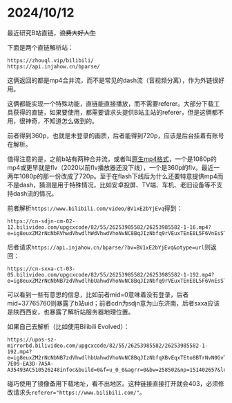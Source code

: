 # 2024/10/12

最近研究B站直链，~~浪费大好人生~~ 

下面是两个直链解析站：

```
https://zhouql.vip/bilibili/
https://api.injahow.cn/bparse/
```

这俩返回的都是mp4合并流，而不是常见的dash流（音视频分离），作为外链很好用。

这俩都能实现一个特殊功能，直链能直接播放，而不需要referer。大部分下载工具获得的直链，如果要使用，都需要请求头提供B站主站的referer，但是这俩都不用，很神奇，不知道怎么做到的。

前者得到360p，也就是未登录的画质，后者能得到720p，应该是后台挂着有账号在解析。

值得注意的是，之前b站有两种合并流，或者叫[原生mp4格式](https://github.com/the1812/Bilibili-Evolved/issues/310)，一个是1080p的mp4或更早就是flv（2020以前flv播放器还没下线），一个是360p的flv。最近一两年1080p的那一份改成了720p。至于在flash下线后为什么还要特意提供mp4而不是dash，猜测是用于特殊情况，比如安卓投屏、TV端、车机、老旧设备等不支持dash流的情况。

前者解析`https://www.bilibili.com/video/BV1xE2bYjEvq`得到：

```
https://cn-sdjn-cm-02-12.bilivideo.com/upgcxcode/82/55/26253985582/26253985582-1-16.mp4?e=ig8euxZM2rNcNbRVhwdVhwdlhWdVhwdVhoNvNC8BqJIzNbfq9rVEuxTEnE8L5F6VnEsSTx0vkX8fqJeYTj_lta53NCM=&uipk=5&nbs=1&deadline=1728750865&gen=playurlv2&os=bcache&oi=999925353&trid=0000f1f3369f97f8466799161da7cc70bb07h&mid=0&platform=html5&og=hw&upsig=9d21325161b97361c5507e081831db48&uparams=e,uipk,nbs,deadline,gen,os,oi,trid,mid,platform,og&cdnid=4053&bvc=vod&nettype=0&f=h_0_0&bw=63137&logo=80000000
```

后者请求`https://api.injahow.cn/bparse/?bv=BV1xE2bYjEvq&otype=url`则返回：

```
https://cn-sxxa-ct-03-05.bilivideo.com/upgcxcode/82/55/26253985582/26253985582-1-192.mp4?e=ig8euxZM2rNcNbNB7zdVhwdlhbUahwdVhoNvNC8BqJIzNbfq9rVEuxTEnE8L5F6VnEsSTx0vkX8fqJeYTj_lta53NCM=&uipk=5&nbs=1&deadline=1728744561&gen=playurlv2&os=bcache&oi=1696788563&trid=00005d02af4dbb5d4252bc3f70a3a366a2e7T&mid=37765760&platform=html5&og=hw&upsig=67a06f91bff95609cecb84db42a19ee5&uparams=e,uipk,nbs,deadline,gen,os,oi,trid,mid,platform,og&cdnid=63305&bvc=vod&nettype=0&bw=257602&orderid=0,1&buvid=&build=0&mobi_app=&f=T_0_0&logo=80000000
```

可以看到一些有意思的信息，比如前者mid=0意味着没有登录，后者mid=37765760则暴露了b站uid；前者cdn为sdjn意为山东济南，后者sxxa应该是陕西西安，也暴露了解析站服务器地理位置。

如果自己去解析（比如使用Bilibili Evolved）：

```
https://upos-sz-mirrorbd.bilivideo.com/upgcxcode/82/55/26253985582/26253985582-1-192.mp4?e=ig8euxZM2rNcNbNB7zdVhwdlhbUahwdVhoNvNC8BqJIzNbfqXBvEqxTEto8BTrNvN0GvT90W5JZMkX_YN0MvXg8gNEV4NC8xNEV4N03eN0B5tZlqNxTEto8BTrNvNeZVuJ10Kj_g2UB02J0mN0B5tZlqNCNEto8BTrNvNC7MTX502C8f2jmMQJ6mqF2fka1mqx6gqj0eN0B578M=&uipk=5&nbs=1&deadline=1728751557&gen=playurlv2&os=bdbv&oi=1974521428&trid=e1ea04d87f9c4dd69d06a2a219ad942cu&mid=114514&platform=pc&og=hw&upsig=fa5ab7e7a8601b1a3db48ee7bff6827e&uparams=e,uipk,nbs,deadline,gen,os,oi,trid,mid,platform,og&bvc=vod&nettype=0&orderid=0,3&buvid=BE238DCC-7E09-EA3D-7A5A-A35493AC510526248infoc&build=0&f=u_0_0&agrr=0&bw=258502&np=151402657&logo=80000000
```

碰巧使用了镜像备用下载地址，看不出地区。这种链接直接打开就会403，必须修改请求头`referer="https://www.bilibili.com/"`。

